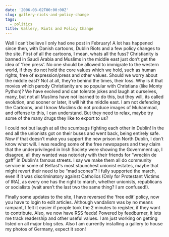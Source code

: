 ```yaml
---
date: '2006-03-02T00:00:00Z'
slug: gallery-riots-and-policy-change
tags:
  - politics
title: Gallery, Riots and Policy Change
---
```


Well I can’t believe I only had one post in February! A lot has happened since
then, with Danish cartoons, Dublin Riots and a few policy changes to the site.
First of all the cartoons, I mean, whats all the fuss? Christianity is banned in
Saudi Arabia and Muslims in the middle east just don’t get the idea of ‘free
press’. No one should be allowed to immigrate to the western world, if they do
not hold the core values which we hold, such as human rights, free of
expression/press and other values. Should we worry about the middle east? Not at
all, they’re behind the times, their loss. Why is it that movies which parody
Christianity are so popular with Christians (like Monty Python)? We have evolved
and can tolerate jokes and laugh at ourselves, many, but not all Muslims have
not learned to do this, but they will, its called evolution, and sooner or
later, it will hit the middle east. I am not defending the Cartoons, and I know
Muslims do not produce images of Muhammad, and offense to this, I can
understand. But they need to relax, maybe try some of the many drugs they like
to export to us?

I could not but laugh at all the scumbags fighting each other in Dublin! In the
end all the unionists got on their buses and went back, being entirely safe. Now
if that doesn’t make you support the new prison in North Dublin, I don’t know
what will. I was reading some of the free newspapers and they claim that the
underprivileged in Irish Society were showing the Government up, I disagree, all
they wanted was notoriety with their friends for “wreckin de gaff” in Dublin's
famous streets. I say we make them all do community service in some of Belfast's
most staunchest unionist estates, maybe that might revert their need to be “mad
scones”? I fully supported the march, even if it was discriminatory against
Catholics (Only for Protestant Victims of IRA), as every one has the right to
march, whether unionists, republicans or socialists (wait aren’t the last two
the same thing? I am confused!).

Finally some updates to the site, I have reversed the ‘free edit’ policy, now
you have to login to edit articles. Although vandalism was by no means rampant,
I felt it easier if people took the 2 minutes to register, if they want to
contribute. Also, we now have RSS feeds! Powered by feedburner, it lets me track
readership and other useful values. I am just working on getting listed on all
major blog sites. Also I am currently installing a gallery to house my photos of
Germany, expect it soon!

